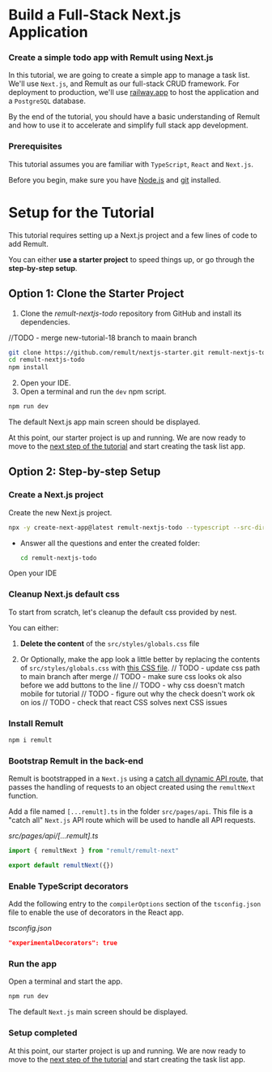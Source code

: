 # Build a Full-Stack Next.js Application

### Create a simple todo app with Remult using Next.js

In this tutorial, we are going to create a simple app to manage a task list. We'll use `Next.js`, and Remult as our full-stack CRUD framework. For deployment to production, we'll use [railway.app](https://railway.app/) to host the application and a `PostgreSQL` database.

By the end of the tutorial, you should have a basic understanding of Remult and how to use it to accelerate and simplify full stack app development.

### Prerequisites

This tutorial assumes you are familiar with `TypeScript`, `React` and `Next.js`.

Before you begin, make sure you have [Node.js](https://nodejs.org) and [git](https://git-scm.com/) installed. <!-- consider specifying Node minimum version with npm -->

# Setup for the Tutorial

This tutorial requires setting up a Next.js project and a few lines of code to add Remult.

You can either **use a starter project** to speed things up, or go through the **step-by-step setup**.

## Option 1: Clone the Starter Project

1. Clone the _remult-nextjs-todo_ repository from GitHub and install its dependencies.

//TODO - merge new-tutorial-18 branch to maain branch

```sh
git clone https://github.com/remult/nextjs-starter.git remult-nextjs-todo
cd remult-nextjs-todo
npm install
```

2. Open your IDE.
3. Open a terminal and run the `dev` npm script.

```sh
npm run dev
```

The default Next.js app main screen should be displayed.

At this point, our starter project is up and running. We are now ready to move to the [next step of the tutorial](./entities.md) and start creating the task list app.

## Option 2: Step-by-step Setup

### Create a Next.js project

Create the new Next.js project.

```sh
npx -y create-next-app@latest remult-nextjs-todo --typescript --src-dir
```

- Answer all the questions and enter the created folder:
  ```sh
  cd remult-nextjs-todo
  ```

Open your IDE

### Cleanup Next.js default css

To start from scratch, let's cleanup the default css provided by nest.

You can either:

1. **Delete the content** of the `src/styles/globals.css` file

2. Or Optionally, make the app look a little better by replacing the contents of `src/styles/globals.css` with [this CSS file](https://raw.githubusercontent.com/remult/nextjs-starter/new-tutorial-18/src/styles/globals.css).
   // TODO - update css path to main branch after merge
   // TODO - make sure css looks ok also before we add buttons to the line
   // TODO - why css doesn't match mobile for tutorial
   // TODO - figure out why the check doesn't work ok on ios
   // TODO - check that react CSS solves next CSS issues

### Install Remult

```sh
npm i remult
```

### Bootstrap Remult in the back-end

Remult is bootstrapped in a `Next.js` using a [catch all dynamic API route](https://nextjs.org/docs/api-routes/dynamic-api-routes#optional-catch-all-api-routes), that passes the handling of requests to an object created using the `remultNext` function.

Add a file named `[...remult].ts` in the folder `src/pages/api`. This file is a "catch all" `Next.js` API route which will be used to handle all API requests.

_src/pages/api/[...remult].ts_

```ts
import { remultNext } from "remult/remult-next"

export default remultNext({})
```

### Enable TypeScript decorators

Add the following entry to the `compilerOptions` section of the `tsconfig.json` file to enable the use of decorators in the React app.

_tsconfig.json_

```json
"experimentalDecorators": true
```

### Run the app

Open a terminal and start the app.

```sh
npm run dev
```

The default `Next.js` main screen should be displayed.

### Setup completed

At this point, our starter project is up and running. We are now ready to move to the [next step of the tutorial](./entities.md) and start creating the task list app.
